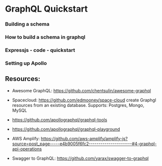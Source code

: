 # GraphQL Quickstart

### Building a schema

### How to build a schema in graphql


### Expressjs - code - quickstart



### Setting up Apollo



## Resources:

* Awesome GraphQL: https://github.com/chentsulin/awesome-graphql

* Spacecloud: https://github.com/edmooney/space-cloud
  create Graphgl resources from an existing database. Supports: Postgres, Mongo, MySQL
  
* https://github.com/apollographql/graphql-tools

* https://github.com/apollographql/graphql-playground

* AWS Amplify: https://github.com/aws-amplify/amplify-js?source=post_page-----e4b9005f6fc2----------------------#4-graphql-api-operations

* Swagger to GraphQL: https://github.com/yarax/swagger-to-graphql
  
